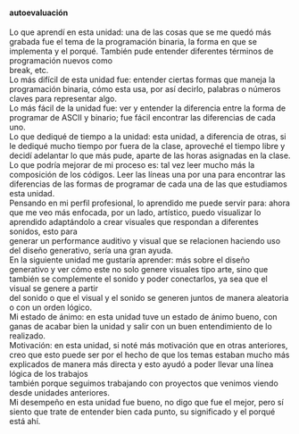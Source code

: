 #### autoevaluación  
Lo que aprendí en esta unidad: una de las cosas que se me quedó más grabada fue el tema de la programación binaria, la forma en que se implementa y el porqué. También pude entender diferentes términos de programación nuevos como  
break, etc.  
Lo más difícil de esta unidad fue: entender ciertas formas que maneja la programación binaria, cómo esta usa, por así decirlo, palabras o números claves para representar algo.  
Lo más fácil de la unidad fue: ver y entender la diferencia entre la forma de programar de ASCII y binario; fue fácil encontrar las diferencias de cada uno.  
Lo que dediqué de tiempo a la unidad: esta unidad, a diferencia de otras, si le dediqué mucho tiempo por fuera de la clase, aproveché el tiempo libre y decidí adelantar lo que más pude, aparte de las horas asignadas en la clase.  
Lo que podría mejorar de mi proceso es: tal vez leer mucho más la composición de los códigos. Leer las líneas una por una para encontrar las diferencias de las formas de programar de cada una de las que estudiamos esta unidad.  
Pensando en mi perfil profesional, lo aprendido me puede servir para: ahora que me veo más enfocada, por un lado, artístico, puedo visualizar lo aprendido adaptándolo a crear visuales que respondan a diferentes sonidos, esto para  
generar un performance auditivo y visual que se relacionen haciendo uso del diseño generativo, sería una gran ayuda.  
En la siguiente unidad me gustaría aprender: más sobre el diseño generativo y ver cómo este no solo genere visuales tipo arte, sino que también se complemente el sonido y poder conectarlos, ya sea que el visual se genere a partir  
del sonido o que el visual y el sonido se generen juntos de manera aleatoria o con un orden lógico.  
Mi estado de ánimo: en esta unidad tuve un estado de ánimo bueno, con ganas de acabar bien la unidad y salir con un buen entendimiento de lo realizado.  
Motivación: en esta unidad, si noté más motivación que en otras anteriores, creo que esto puede ser por el hecho de que los temas estaban mucho más explicados de manera más directa y esto ayudó a poder llevar una línea lógica de los trabajos  
también porque seguimos trabajando con proyectos que venimos viendo desde unidades anteriores.  
Mi desempeño en esta unidad fue bueno, no digo que fue el mejor, pero sí siento que trate de entender bien cada punto, su significado y el porqué está ahí. 
